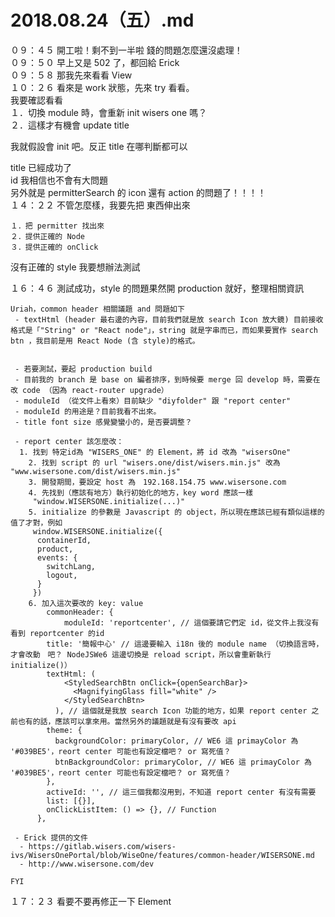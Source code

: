 # 2018.08.24（五）.md

０９：４５ 開工啦！剩不到一半啦 錢的問題怎麼還沒處理！  
０９：５０ 早上又是 502 了，都回給 Erick  
０９：５８ 那我先來看看 View   
１０：２６ 看來是 work 狀態，先來 try 看看。  
我要確認看看  
１．切換 module 時，會重新 init wisers one 嗎？  
２．這樣才有機會 update title  

我就假設會 init 吧。反正 title 在哪判斷都可以  

title 已經成功了  
id 我相信也不會有大問題  
另外就是 permitterSearch 的 icon 還有 action 的問題了！！！！  
１４：２２ 不管怎麼樣，我要先把 東西伸出來  
```
１．把 permitter 找出來
２．提供正確的 Node
３．提供正確的 onClick
```
沒有正確的 style 我要想辦法測試   

１６：４６ 測試成功，style 的問題果然開 production 就好，整理相關資訊  

```
Uriah，common header 相關議題 and 問題如下
 - textHtml (header 最右邊的內容，目前我們就是放 search Icon 放大鏡) 目前接收格式是「"String" or "React node"」，string 就是字串而已，而如果要實作 search btn ，我目前是用 React Node (含 style)的格式。


 - 若要測試，要起 production build
 - 目前我的 branch 是 base on 編者排序，到時候要 merge 回 develop 時，需要在改 code （因為 react-router upgrade）
 - moduleId （從文件上看來）目前缺少 "diyfolder" 跟 "report center"
 - moduleId 的用途是？目前我看不出來。
 - title font size 感覺變蠻小的，是否要調整？

 - report center 該怎麼改：
  1. 找到 特定id為 "WISERS_ONE" 的 Element，將 id 改為 "wisersOne"
	2. 找到 script 的 url "wisers.one/dist/wisers.min.js" 改為 "www.wisersone.com/dist/wisers.min.js"
	3. 開發期間，要設定 host 為　192.168.154.75 www.wisersone.com
	4. 先找到（應該有地方）執行初始化的地方，key word 應該一樣
	 "window.WISERSONE.initialize(...)"
	5. initialize 的參數是 Javascript 的 object，所以現在應該已經有類似這樣的值了才對，例如
	 window.WISERSONE.initialize({
      containerId,
      product,
      events: {
        switchLang,
        logout,
      }
	 })
	6. 加入這次要改的 key: value
		commonHeader: {
			moduleId: 'reportcenter', // 這個要請它們定 id，從文件上我沒有看到 reportcenter 的id
        title: '簡報中心' // 這邊要輸入 i18n 後的 module name （切換語言時，才會改動　吧？ NodeJSWe6 這邊切換是 reload script，所以會重新執行 initialize()）
        textHtml: (
            <StyledSearchBtn onClick={openSearchBar}>
              <MagnifyingGlass fill="white" />
            </StyledSearchBtn>
          ), // 這個就是我放 search Icon 功能的地方，如果 report center 之前也有的話，應該可以拿來用。當然另外的議題就是有沒有要改 api
        theme: {
          backgroundColor: primaryColor, // WE6 這 primayColor 為 '#039BE5'，reort center 可能也有設定檔吧？ or 寫死值？
          btnBackgroundColor: primaryColor, // WE6 這 primayColor 為 '#039BE5'，reort center 可能也有設定檔吧？ or 寫死值？
        },
        activeId: '', // 這三個我都沒用到，不知道 report center 有沒有需要
        list: [{}],
        onClickListItem: () => {}, // Function
      },

 - Erick 提供的文件
  - https://gitlab.wisers.com/wisers-ivs/WisersOnePortal/blob/WiseOne/features/common-header/WISERSONE.md
  - http://www.wisersone.com/dev

FYI
```

１７：２３ 看要不要再修正一下 Element  
